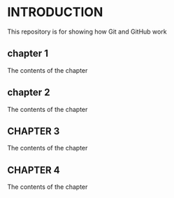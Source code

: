 # INTRODUCTION

This repository is for showing how Git and GitHub work

## chapter 1
The contents of the chapter

## chapter 2
The contents of the chapter

## CHAPTER 3
The contents of the chapter

## CHAPTER 4
The contents of the chapter
